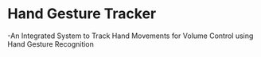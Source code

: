 # Hand Gesture Tracker
-An Integrated System to Track Hand Movements for Volume Control using Hand Gesture Recognition
